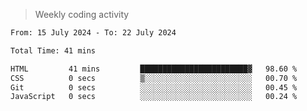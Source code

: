 > Weekly coding activity
<!--START_SECTION:waka-->

```txt
From: 15 July 2024 - To: 22 July 2024

Total Time: 41 mins

HTML         41 mins         ████████████████████████▓   98.60 %
CSS          0 secs          ▒░░░░░░░░░░░░░░░░░░░░░░░░   00.70 %
Git          0 secs          ░░░░░░░░░░░░░░░░░░░░░░░░░   00.45 %
JavaScript   0 secs          ░░░░░░░░░░░░░░░░░░░░░░░░░   00.24 %
```

<!--END_SECTION:waka-->
